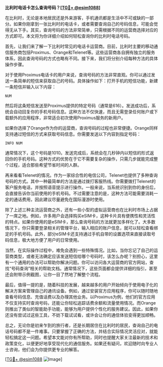 **比利时电话卡怎么查询号码？[[TG💪+ @esim1088](https://t.me/s/esim1088)]**

在比利时，无论是本地居民还是外来游客，手机通讯都是生活中不可或缺的一部分。如果你刚拿到一张比利时的电话卡，或者需要查询自己的号码信息，可能会觉得无从下手。其实，查询号码的方法非常简单，只需根据不同的运营商选择对应的方式即可。本文将为你详细介绍如何轻松查询你的比利时电话号码。

首先，让我们来了解一下比利时常见的电话卡运营商。目前，比利时主要的移动通信服务商包括Proximus、Orange和Telenet等。这些运营商各自拥有独立的服务体系，因此查询号码的方式也略有不同。接下来，我们将分别介绍每种方法的具体操作步骤。

对于使用Proximus电话卡的用户来说，查询号码的方法非常直观。你可以通过发送一条简单的短信来获取自己的号码。具体操作如下：打开手机的短信功能，新建一条短信并输入以下内容：

```
NUM
```

然后将这条短信发送至Proximus提供的特定号码（通常是616）。发送成功后，系统会自动回复你的手机号码信息。这种方法不仅快速，而且无需登录任何账户或下载额外的应用程序，非常适合初次使用Proximus服务的新用户。

如果你选择了Orange作为你的运营商，查询号码的过程也非常便捷。Orange同样支持通过短信的方式来获取号码信息。你需要发送以下内容到指定号码：

```
INFO NUM
```

通常情况下，这个号码是1010。发送完成后，系统会在几秒钟内以短信的形式返回你的手机号码。这种方式的优势在于它不需要复杂的操作，只需几步就能完成整个过程，适合那些希望节省时间的人群。

再来看看Telenet的情况。作为一家综合性的电信公司，Telenet也提供了多种查询号码的方式。其中一种最简单的方法是通过拨打客服热线。你需要拨打Telenet的客户服务电话，并按照语音提示进行操作。一般来说，当系统识别到你的身份后，会直接告诉你当前使用的手机号码。不过需要注意的是，这种方法可能需要消耗一定的通话费用，因此建议尽量避免在国际漫游时使用。

除了上述三种主流运营商之外，还有一些小型的虚拟运营商也在比利时市场上占据了一席之地。例如，许多用户会选择购买eSIM卡，这种卡片具有便携性和灵活性的特点。如果你使用的是eSIM卡，那么查询号码的方法就更加多样化了。大多数情况下，你只需要登录相关的管理平台，输入相应的账户信息，就可以轻松查看绑定的手机号码。此外，部分eSIM卡还支持通过手机自带的设置选项来直接读取号码信息，极大地方便了用户的日常使用。

当然，在实际操作过程中，难免会遇到一些特殊情况。比如，当你忘记了自己的运营商类型，或者无法确定应该发送短信给哪个号码时，该怎么办呢？别担心，这里有一个通用的办法可以帮助你解决问题。你可以访问各大运营商的官方网站，查找“号码查询”相关的帮助文档。通常情况下，这些页面都会提供详细的指引，甚至还会附带示例截图，让你一目了然地了解整个流程。

最后，值得一提的是，随着科技的发展，越来越多的用户开始倾向于使用电子化的解决方案来管理自己的通讯设备。例如，通过安装官方应用程序，你可以随时随地查看号码信息、充值话费以及办理其他业务。以Proximus为例，他们的官方应用不仅支持实时查询号码，还能让你轻松追踪话费余额和流量使用情况。而Orange则推出了类似的智能助手功能，能够为用户提供个性化的服务建议。因此，如果你还没有尝试过这些工具，不妨下载试试看，或许会让你的通信体验变得更加顺畅。

总之，无论你是初来乍到的旅行者，还是长期居住在比利时的居民，查询自己的电话号码都不是一件难事。只要掌握了正确的方法，并结合实际情况灵活应对，就能轻松搞定这一问题。希望本文能对你有所帮助，同时也提醒大家关注最新的技术和政策变化，以便更好地享受现代化的通信服务。如果还有疑问，欢迎随时向专业人士咨询，他们会为你提供更专业的解答。

[[TG💪+ @esim1088](https://t.me/s/esim1088) ![Image](https://i.postimg.cc/4NQfJmqS/Snipaste-2025-05-13-00-14-12.png)]